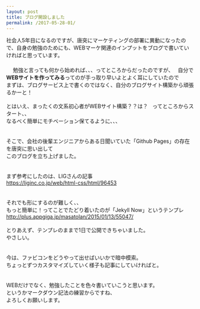 ```yaml
---
layout: post
title: ブログ開設しました
permalink: /2017-05-28-01/
---
```


社会人5年目になるのですが、唐突にマーケティングの部署に異動になったので、自身の勉強のためにも、WEBマーケ関連のインプットをブログで書いていければと思っています。
<br />　　
<br />　
勉強と言っても何から始めれば、、、ってところからだったのですが、  
自分で**WEBサイトを作ってみる**ってのが手っ取り早いよとよく耳にしていたので  
まずは、ブログサービス上で書くのではなく、自分のブログサイト構築から頑張るかーと！ 
<br />
<br />
とはいえ、まったくの文系初心者がWEBサイト構築？？は？  
ってところからスタート、、  
なるべく簡単にモチベーション保てるように、、、  
<br />
<br />
そこで、会社の後輩エンジニアからある日聞いていた「Github Pages」の存在を唐突に思い出して  
このブログを立ち上げました。  
<br />
<br />
まず参考にしたのは、LIGさんの記事<br />
<https://liginc.co.jp/web/html-css/html/96453>  
<br />
<br />
それでも形にするのが難しく、、  
もっと簡単に！ってことでたどり着いたのが「Jekyll Now」というテンプレ<br />
<http://plus.appgiga.jp/masatolan/2015/01/13/55047/>  
<br />
<br />
とりあえず、テンプレのままで1日で公開できちゃいました。  
やさしい。  
<br />
<br />
今は、ファビコンをどうやって出せばいいかで暗中模索。  
ちょっとずつカスタマイズしていく様子も記事にしていければと。  
<br />
<br />
WEBだけでなく、勉強したことを色々書いていこうと思います。  
というかマークダウン記法の練習からですね、  
よろしくお願いします。
